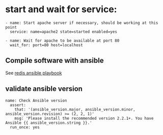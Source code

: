 


# start and wait for service:

    - name: Start apache server if necessary, should be working at this point
      service: name=apache2 state=started enabled=yes

    - name: Wait for apache to be available at port 80
      wait_for: port=80 host=localhost


## Compile software with ansible

See [redis ansible playbook](https://github.com/DavidWittman/ansible-redis)



## validate ansible version

    name: Check Ansible version
      assert:
        that: '(ansible_version.major, ansible_version.minor, ansible_version.revision) >= (2, 2, 1)'
        msg: 'Please install the recommended version 2.2.1+. You have Ansible {{ ansible_version.string }}.'
      run_once: yes


